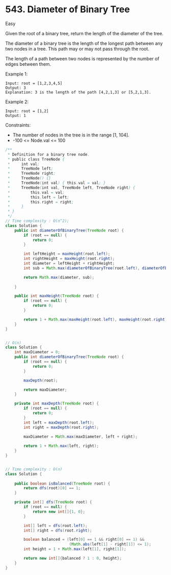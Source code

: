 # 543. Diameter of Binary Tree
Easy

Given the root of a binary tree, return the length of the diameter of the tree.

The diameter of a binary tree is the length of the longest path between any two nodes in a tree. This path may or may not pass through the root.

The length of a path between two nodes is represented by the number of edges between them.


Example 1:
```
Input: root = [1,2,3,4,5]
Output: 3
Explanation: 3 is the length of the path [4,2,1,3] or [5,2,1,3].
```

Example 2:
```
Input: root = [1,2]
Output: 1
 ```

Constraints:
- The number of nodes in the tree is in the range [1, 104].
- -100 <= Node.val <= 100

```java
/**
 * Definition for a binary tree node.
 * public class TreeNode {
 *     int val;
 *     TreeNode left;
 *     TreeNode right;
 *     TreeNode() {}
 *     TreeNode(int val) { this.val = val; }
 *     TreeNode(int val, TreeNode left, TreeNode right) {
 *         this.val = val;
 *         this.left = left;
 *         this.right = right;
 *     }
 * }
 */
// Time complexity : O(n^2);
class Solution {
    public int diameterOfBinaryTree(TreeNode root) {
        if (root == null) {
            return 0;
        }

        int leftHeight = maxHeight(root.left);
        int rightHeight = maxHeight(root.right);
        int diameter = leftHeight + rightHeight;
        int sub = Math.max(diameterOfBinaryTree(root.left), diameterOfBinaryTree(root.right));

        return Math.max(diameter, sub);
        
    }

    public int maxHeight(TreeNode root) {
        if (root == null) {
            return 0;
        }

        return 1 + Math.max(maxHeight(root.left), maxHeight(root.right));
    }
}


// O(n)
class Solution {
    int maxDiameter = 0;
    public int diameterOfBinaryTree(TreeNode root) {
        if (root == null) {
            return 0;
        }

        maxDepth(root);

        return maxDiameter;
    }

    private int maxDepth(TreeNode root) {
        if (root == null) {
            return 0;
        }
        int left = maxDepth(root.left);
        int right = maxDepth(root.right);
        
        maxDiameter = Math.max(maxDiameter, left + right);

        return 1 + Math.max(left, right);
    }
}


// Time complexity : O(n)
class Solution {
    
    public boolean isBalanced(TreeNode root) {
        return dfs(root)[0] == 1;
    }

    private int[] dfs(TreeNode root) {
        if (root == null) {
            return new int[]{1, 0};
        }

        int[] left = dfs(root.left);
        int[] right = dfs(root.right);

        boolean balanced = (left[0] == 1 && right[0] == 1) && 
                            (Math.abs(left[1] - right[1]) <= 1);
        int height = 1 + Math.max(left[1], right[1]);

        return new int[]{balanced ? 1 : 0, height};
    }
}
```

